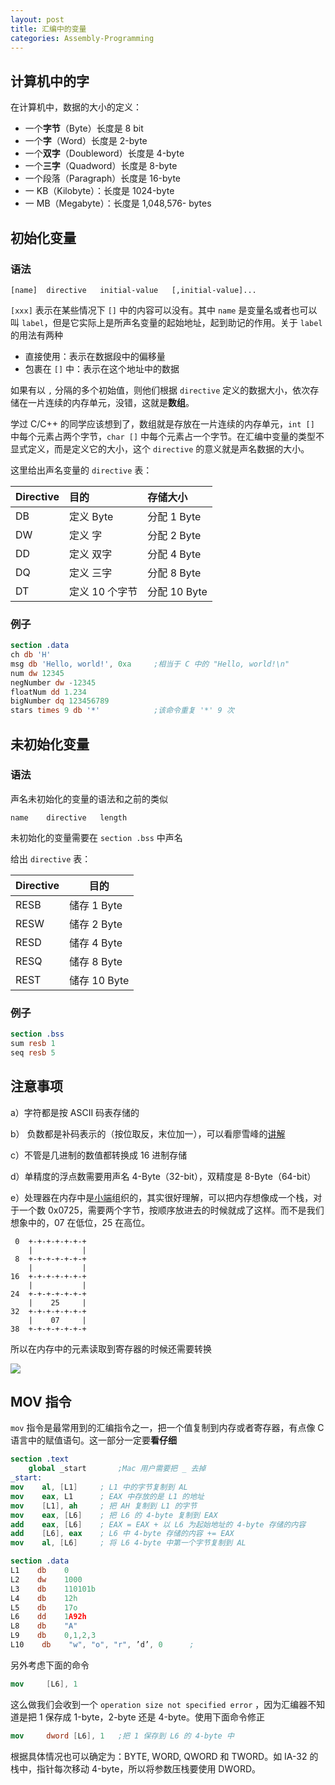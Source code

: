 ```yaml
---
layout: post
title: 汇编中的变量
categories: Assembly-Programming
---
```



## 计算机中的字

在计算机中，数据的大小的定义：

+ 一个**字节**（Byte）长度是 8 bit
+ 一个**字**（Word）长度是 2-byte
+ 一个**双字**（Doubleword）长度是 4-byte
+ 一个**三字**（Quadword）长度是 8-byte
+ 一个段落（Paragraph）长度是 16-byte
+ 一 KB（Kilobyte）：长度是 1024-byte
+ 一 MB（Megabyte）：长度是 1,048,576- bytes

## 初始化变量

### 语法

```
[name]	directive	initial-value   [,initial-value]...
```

`[xxx]` 表示在某些情况下 `[]` 中的内容可以没有。其中 `name` 是变量名或者也可以叫 `label`，但是它实际上是所声名变量的起始地址，起到助记的作用。关于 `label` 的用法有两种

+ 直接使用：表示在数据段中的偏移量
+ 包裹在 `[]` 中：表示在这个地址中的数据

如果有以 `,` 分隔的多个初始值，则他们根据 `directive` 定义的数据大小，依次存储在一片连续的内存单元，没错，这就是**数组**。

学过 C/C++ 的同学应该想到了，数组就是存放在一片连续的内存单元，`int []` 中每个元素占两个字节，`char []` 中每个元素占一个字节。在汇编中变量的类型不显式定义，而是定义它的大小，这个 `directive`   的意义就是声名数据的大小。

这里给出声名变量的 `directive` 表：

| Directive | 目的        | 存储大小       |
| :-------- | :-------- | :--------- |
| DB        | 定义 Byte   | 分配 1 Byte  |
| DW        | 定义 字      | 分配 2 Byte  |
| DD        | 定义 双字     | 分配 4 Byte  |
| DQ        | 定义 三字     | 分配 8 Byte  |
| DT        | 定义 10 个字节 | 分配 10 Byte |

### 例子

```nasm
section	.data
ch db 'H'
msg db 'Hello, world!', 0xa		;相当于 C 中的 "Hello, world!\n"
num dw 12345
negNumber dw -12345
floatNum dd 1.234
bigNumber dq 123456789
stars times 9 db '*'			;该命令重复 '*' 9 次
```

## 未初始化变量

### 语法

声名未初始化的变量的语法和之前的类似

```
name	directive	length
```

未初始化的变量需要在 `section .bss` 中声名

给出 `directive` 表：

| Directive | 目的         |
| --------- | ---------- |
| RESB      | 储存 1 Byte  |
| RESW      | 储存 2 Byte  |
| RESD      | 储存 4 Byte  |
| RESQ      | 储存 8 Byte  |
| REST      | 储存 10 Byte |

### 例子

```nasm
section .bss
sum resb 1
seq resb 5
```

## 注意事项

a）字符都是按 ASCII 码表存储的

b） 负数都是补码表示的（按位取反，末位加一），可以看廖雪峰的[讲解](http://www.ruanyifeng.com/blog/2009/08/twos_complement.html)

c）不管是几进制的数值都转换成 16 进制存储

d）单精度的浮点数需要用声名 4-Byte（32-bit），双精度是 8-Byte（64-bit）

e）处理器在内存中是[小端](http://www.cppblog.com/Sandywin/archive/2008/12/22/70064.html)组织的，其实很好理解，可以把内存想像成一个栈，对于一个数 0x0725，需要两个字节，按顺序放进去的时候就成了这样。而不是我们想象中的，07 在低位，25 在高位。

```
 0  +-+-+-+-+-+-+
    |           | 
 8  +-+-+-+-+-+-+
    |			|
16  +-+-+-+-+-+-+
    |           | 
24  +-+-+-+-+-+-+
    |	 25	    | 
32  +-+-+-+-+-+-+
    |    07     | 
38  +-+-+-+-+-+-+
```

所以在内存中的元素读取到寄存器的时候还需要转换

![](https://raw.githubusercontent.com/hychn/hychn.github.io/master/img/asm4.png)

## MOV 指令



`mov` 指令是最常用到的汇编指令之一，把一个值复制到内存或者寄存器，有点像 C 语言中的赋值语句。这一部分一定要**看仔细**

```nasm
section .text
	global _start		;Mac 用户需要把 _ 去掉
_start:
mov    al, [L1]		; L1 中的字节复制到 AL
mov    eax, L1		; EAX 中存放的是 L1 的地址
mov    [L1], ah		; 把 AH 复制到 L1 的字节
mov    eax, [L6]	; 把 L6 的 4-byte 复制到 EAX
add    eax, [L6]	; EAX = EAX + 以 L6 为起始地址的 4-byte 存储的内容
add    [L6], eax	; L6 中 4-byte 存储的内容 += EAX
mov    al, [L6]		; 将 L6 4-byte 中第一个字节复制到 AL

section .data
L1	  db 	0
L2    dw	1000
L3    db	110101b
L4    db	12h
L5    db	17o
L6    dd	1A92h
L8	  db 	"A"
L9 	  db 	0,1,2,3
L10	   db    "w", "o", "r", ’d’, 0 		;
```

另外考虑下面的命令

```nasm
mov		[L6], 1
```

这么做我们会收到一个 `operation size not specified error` ，因为汇编器不知道是把 1 保存成 1-byte，2-byte 还是 4-byte。使用下面命令修正

```nasm
mov 	dword [L6], 1	;把 1 保存到 L6 的 4-byte 中 
```

根据具体情况也可以确定为：BYTE, WORD, QWORD 和 TWORD。如 IA-32 的栈中，指针每次移动 4-byte，所以将参数压栈要使用 DWORD。
